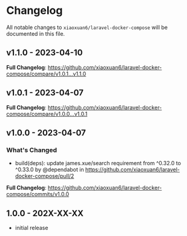 # Changelog

All notable changes to `xiaoxuan6/laravel-docker-compose` will be documented in this file.

## v1.1.0 - 2023-04-10

**Full Changelog**: https://github.com/xiaoxuan6/laravel-docker-compose/compare/v1.0.1...v1.1.0

## v1.0.1 - 2023-04-07

**Full Changelog**: https://github.com/xiaoxuan6/laravel-docker-compose/compare/v1.0.0...v1.0.1

## v1.0.0 - 2023-04-07

### What's Changed

- build(deps): update james.xue/search requirement from ^0.32.0 to ^0.33.0 by @dependabot in https://github.com/xiaoxuan6/laravel-docker-compose/pull/2

**Full Changelog**: https://github.com/xiaoxuan6/laravel-docker-compose/commits/v1.0.0

## 1.0.0 - 202X-XX-XX

- initial release
